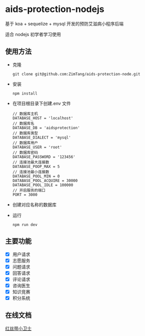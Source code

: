 # aids-protection-nodejs

基于 koa + sequelize + mysql 开发的预防艾滋病小程序后端

适合 nodejs 初学者学习使用

## 使用方法

-   克隆

    `git clone git@github.com:ZimTang/aids-protection-node.git`

-   安装

    `npm install`

-   在项目根目录下创建.env 文件

    ```.env
    // 数据库主机
    DATABASE_HOST = 'localhost'
    // 数据库名
    DATABASE_DB = 'aidsprotection'
    // 数据库类型
    DATABASE_DIALECT = 'mysql'
    // 数据库用户
    DATABASE_USER = 'root'
    // 数据库密码
    DATABASE_PASSWORD = '123456'
    // 连接池最大连接数
    DATABASE_POOP_MAX = 5
    // 连接池最小连接数
    DATABASE_POOL_MIN = 0
    DATABASE_POOL_ACQUIRE = 30000
    DATABASE_POOL_IDLE = 100000
    // 开启服务的端口
    PORT = 3000
    ```

-   创建对应名称的数据库

-   运行

    `npm run dev`

## 主要功能

-   [x] 用户请求
-   [x] 志愿服务
-   [x] 问题请求
-   [x] 回答请求
-   [x] 评论请求
-   [x] 咨询医生
-   [x] 知识竞赛
-   [x] 积分系统

## 在线文档

[红丝带小卫士](https://docs.apipost.cn/preview/45631c3c545bca4f/d9d125c72b5afdc3)
